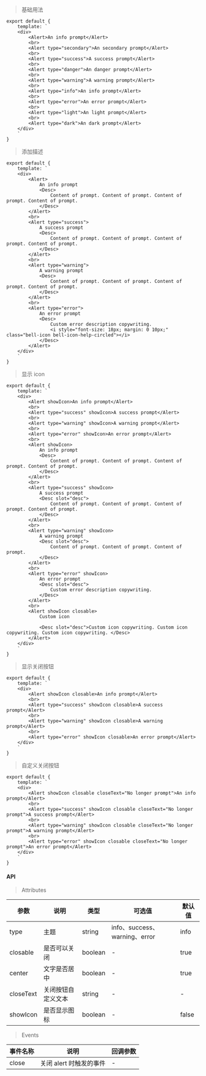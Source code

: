 > 基础用法

    export default {
        template: `
        <div>
            <Alert>An info prompt</Alert>
            <br>
            <Alert type="secondary">An secondary prompt</Alert>
            <br>
            <Alert type="success">A success prompt</Alert>
            <br>
            <Alert type="danger">An danger prompt</Alert>
            <br>
            <Alert type="warning">A warning prompt</Alert>
            <br>
            <Alert type="info">An info prompt</Alert>
            <br>
            <Alert type="error">An error prompt</Alert>
            <br>
            <Alert type="light">An light prompt</Alert>
            <br>
            <Alert type="dark">An dark prompt</Alert>
        </div>
        `
    }

> 添加描述

    export default {
        template: `
        <div>
            <Alert>
                An info prompt
                <Desc>
                    Content of prompt. Content of prompt. Content of prompt. Content of prompt.
                </Desc>
            </Alert>
            <br>
            <Alert type="success">
                A success prompt
                <Desc>
                    Content of prompt. Content of prompt. Content of prompt. Content of prompt.
                </Desc>
            </Alert>
            <br>
            <Alert type="warning">
                A warning prompt
                <Desc>
                    Content of prompt. Content of prompt. Content of prompt. Content of prompt.
                </Desc>
            </Alert>
            <br>
            <Alert type="error">
                An error prompt
                <Desc>
                    Custom error description copywriting.
                    <i style="font-size: 18px; margin: 0 10px;" class="bell-icon bell-icon-help-circled"></i>
                </Desc>
            </Alert>
        </div>
        `
    }

> 显示 icon

    export default {
        template: `
        <div>
            <Alert showIcon>An info prompt</Alert>
            <br>
            <Alert type="success" showIcon>A success prompt</Alert>
            <br>
            <Alert type="warning" showIcon>A warning prompt</Alert>
            <br>
            <Alert type="error" showIcon>An error prompt</Alert>
            <br>
            <Alert showIcon>
                An info prompt
                <Desc>
                    Content of prompt. Content of prompt. Content of prompt. Content of prompt.
                </Desc>
            </Alert>
            <br>
            <Alert type="success" showIcon>
                A success prompt
                <Desc slot="desc">
                    Content of prompt. Content of prompt. Content of prompt. Content of prompt.
                </Desc>
            </Alert>
            <br>
            <Alert type="warning" showIcon>
                A warning prompt
                <Desc slot="desc">
                    Content of prompt. Content of prompt. Content of prompt.
                </Desc>
            </Alert>
            <br>
            <Alert type="error" showIcon>
                An error prompt
                <Desc slot="desc">
                    Custom error description copywriting.
                </Desc>
            </Alert>
            <br>
            <Alert showIcon closable>
                Custom icon

                <Desc slot="desc">Custom icon copywriting. Custom icon copywriting. Custom icon copywriting. </Desc>
            </Alert>
        </div>
        `
    }

> 显示关闭按钮

    export default {
        template: `
        <div>
            <Alert showIcon closable>An info prompt</Alert>
            <br>
            <Alert type="success" showIcon closable>A success prompt</Alert>
            <br>
            <Alert type="warning" showIcon closable>A warning prompt</Alert>
            <br>
            <Alert type="error" showIcon closable>An error prompt</Alert>
        </div>
        `
    }

> 自定义关闭按钮

    export default {
        template: `
        <div>
            <Alert showIcon closable closeText="No longer prompt">An info prompt</Alert>
            <br>
            <Alert type="success" showIcon closable closeText="No longer prompt">A success prompt</Alert>
            <br>
            <Alert type="warning" showIcon closable closeText="No longer prompt">A warning prompt</Alert>
            <br>
            <Alert type="error" showIcon closable closeText="No longer prompt">An error prompt</Alert>
        </div>
        `
    }

#### API

> Attributes

参数 | 说明 | 类型 | 可选值 | 默认值
---|---|---|---|---
type | 主题 | string | info、success、warning、error | info
closable | 是否可以关闭 | boolean | - | true
center | 文字是否居中 | boolean | - | true
closeText | 关闭按钮自定义文本 | string | - | -
showIcon | 是否显示图标 | boolean | - | false

> Events

事件名称 | 说明 | 回调参数
---|---|---
close | 关闭 alert 时触发的事件 | -
